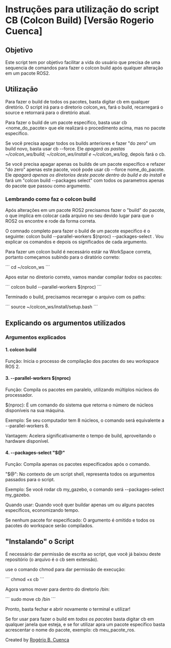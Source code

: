 # Instruções para  utilização do script CB (Colcon Build) [Versão Rogerio Cuenca]

## Objetivo
Este script tem por objetivo facilitar a vida do usuário que precisa de uma sequencia
de comandos para fazer o colcon build após qualquer alteração em um pacote ROS2.

## Utilização

Para fazer o build de todos os pacotes, basta digitar cb em qualquer diretório. O script irá para o diretorio colcon_ws, fará o build, recarregará o source e retornará para o diretório atual.

Para fazer o build de um pacote específico, basta usar cb <nome_do_pacote> que ele realizará o procedimento acima, mas no pacote específico.

Se você precisa apagar todos os builds anteriores e fazer "do zero" um build novo, basta usar cb --force. Ele *apagará as pastas ~/colcon_ws/build; ~/colcon_ws/install e ~/colcon_ws/log*, depois fará o cb.

Se você precisa apagar apenas os builds de um pacote específico e refazer "do zero" apenas este pacote, você pode usar cb --force nome_do_pacote. Ele *apagará apenas os diretorios deste pacote dentro do build e do install* e fará um "colcon build --packages select" com todos os parametros apenas do pacote que passou como argumento.

### Lembrando como faz o colcon build
Após alterações em um pacote ROS2 precisamos fazer o "build" do pacote, o que implica
em colocar cada arquivo no seu devido lugar para que o ROS2 os encontre e rode da forma
correta.

O comnado completo para fazer o build de um pacote especifico é o seguinte:
colcon build --parallel-workers $(nproc) --packages-select <nome do pacote>. Vou explicar os comandos e depois os significados de cada argumento.

Para fazer um colcon build é necessário estár na WorkSpace correta, portanto começamos
subindo para o diratório correto:

´´´
cd ~/colcon_ws
´´´

Apos estar no diretorio correto, vamos mandar compilar *todos* os pacotes:

´´´
colcon build --parallel-workers $(nproc)
´´´

Terminado o build, precisamos recarregar o arquivo com os paths:

´´´
source ~/colcon_ws/install/setup.bash
´´´ 

## Explicando os argumentos utilizados

### Argumentos explicados

#### 1. colcon build
Função: Inicia o processo de compilação dos pacotes do seu workspace ROS 2.


#### 3. --parallel-workers $(nproc)
Função: Compila os pacotes em paralelo, utilizando múltiplos núcleos do processador.

$(nproc): É um comando do sistema que retorna o número de núcleos disponíveis na sua máquina.

Exemplo: Se seu computador tem 8 núcleos, o comando será equivalente a --parallel-workers 8.

Vantagem: Acelera significativamente o tempo de build, aproveitando o hardware disponível.

#### 4. --packages-select "$@"
Função: Compila apenas os pacotes especificados após o comando.

"$@": No contexto de um script shell, representa todos os argumentos passados para o script.

Exemplo: Se você rodar cb my_gazebo, o comando será --packages-select my_gazebo.

Quando usar: Quando você quer buildar apenas um ou alguns pacotes específicos, economizando tempo.

Se nenhum pacote for especificado: O argumento é omitido e todos os pacotes do workspace serão compilados.

## "Instalando" o Script

É necessário dar permissão de escrita ao script, que você já baixou deste repositório (o arquivo é o cb sem extensão).

use o comando chmod para dar permissão de execução:

´´´
chmod +x cb
´´´

Agora vamos mover para dentro do diretorio /bin:

´´´
sudo move cb /bin
´´´

Pronto, basta fechar e abrir novamente o terminal e utilizar!

Se for usar para fazer o build em *todos os pacotes* basta digitar cb em qualquer janela que esteja, e se for utilizar apra um pacote especifico basta acrescentar o nome do pacote, exemplo: cb meu_pacote_ros.




Created by [Rogério B. Cuenca](mailto:rogeriobcuenca@gmail.com)
